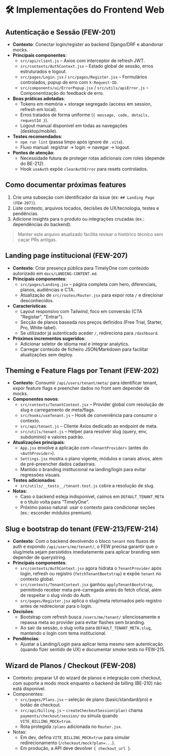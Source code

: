 # 🛠️ Implementações do Frontend Web

## Autenticação e Sessão (FEW-201)

- **Contexto**: Conectar login/register ao backend Django/DRF e abandonar mocks.
- **Principais componentes**:
  - `src/api/client.js` – Axios com interceptor de refresh JWT.
  - `src/contexts/AuthContext.jsx` – Estado global de sessão, erros estruturados e logout.
  - `src/pages/Login.jsx` / `src/pages/Register.jsx` – Formulários controlados, popup de erro com `X-Request-ID`.
  - `src/components/ui/ErrorPopup.jsx` / `src/utils/apiError.js` – Componentização do feedback de erro.
- **Boas práticas adotadas**:
  - Tokens em memória + storage segregado (access em session, refresh em local).
  - Erros tratados de forma uniforme (`{ message, code, details, requestId }`).
  - Logout manual disponível em todas as navegações (desktop/mobile).
- **Testes recomendados**:
  - `npm run lint` (passa limpo após ignore de `.vite`).
  - Fluxo manual: registrar → login → navegar → logout.
- **Pontos de atenção**:
  - Necessidade futura de proteger rotas adicionais com roles (depende do BE-212).
  - Hook `useAuth` expõe `clearAuthError` para resets controlados.

## Como documentar próximas features

1. Crie uma subseção com identificador da issue (ex: `## Landing Page (FEW-207)`).
2. Liste contexto, arquivos tocados, decisões de UX/tecnologia, testes e pendências.
3. Adicione insights para o produto ou integrações cruzadas (ex.: dependências do backend).

> Manter este arquivo atualizado facilita revisar o histórico técnico sem caçar PRs antigas.

## Landing page institucional (FEW-207)

- **Contexto**: Criar presença pública para TimelyOne com conteúdo autorizado em `docs/LANDING-CONTENT.md`.
- **Principais componentes**:
  - `src/pages/Landing.jsx` – página completa com hero, diferenciais, planos, audiências e CTA.
  - Atualização de `src/routes/Router.jsx` para expor rota `/` e direcionar desconhecidos.
- **Características**:
  - Layout responsivo com Tailwind, foco em conversão (CTA "Registar", "Entrar").
  - Secção de planos baseada nos preços definidos (Free Trial, Starter, Pro, White-label).
  - Se utilizador já autenticado aceder `/`, redireciona para `/dashboard`.
- **Próximos incrementos sugeridos**:
  - Adicionar seletor de idioma real e integrar analytics.
  - Carregar conteúdo de ficheiro JSON/Markdown para facilitar atualizações sem deploy.

## Theming e Feature Flags por Tenant (FEW-202)

- **Contexto**: Consumir `/api/users/tenant/meta/` para identificar tenant, expor feature flags e preencher dados no front sem depender de mocks.
- **Componentes novos**:
  - `src/contexts/TenantContext.jsx` – Provider global com resolução de slug e carregamento de meta/flags.
  - `src/hooks/useTenant.js` – Hook de conveniência para consumir o contexto.
  - `src/api/tenant.js` – Cliente Axios dedicado ao endpoint de meta.
  - `src/utils/tenant.js` – Helper para resolver slug (query, env, subdomínio) e valores padrão.
- **Atualizações principais**:
  - `App.jsx` envolve a aplicação com `<TenantProvider>` (antes do `<AuthProvider>`).
  - `Settings.jsx` mostra o plano vigente, módulos e canais ativos, além de pré-preencher dados cadastrais.
  - Mantido o branding institucional na landing/login para evitar regressões visuais.
- **Testes adicionados**:
  - `src/utils/__tests__/tenant.test.js` cobre a resolução de slug.
- **Notas**:
  - Caso o backend esteja indisponível, caímos em `DEFAULT_TENANT_META` e o título volta para “TimelyOne”.
  - Próximo passo natural: usar o contexto para condicionar seções (ex.: esconder módulos premium).

## Slug e bootstrap do tenant (FEW-213/FEW-214)

- **Contexto**: Com o backend devolvendo o bloco `tenant` nos fluxos de auth e expondo `/api/users/me/tenant/`, o FEW precisa garantir que o slug/meta sejam persistidos imediatamente para aplicar branding sem depender de querystring.
- **Principais componentes**:
  - `src/contexts/AuthContext.jsx` agora hidrata o `TenantProvider` após login, refresh ou registro (`fetchTenantBootstrap`) e expõe `tenant` no contexto global.
  - `src/contexts/TenantContext.jsx` ganhou `applyTenantBootstrap`, permitindo receber meta pré-carregada antes do fetch oficial, além de respeitar o slug vindo do Auth.
  - `src/pages/Register.jsx` aplica o slug/meta retornados pelo registro antes de redirecionar para o login.
- **Decisões**:
  - Bootstrap com refresh busca `/users/me/tenant/` silenciosamente e repassa meta ao provider para evitar flashes sem branding.
  - Ao sair da sessão, o slug volta para `DEFAULT_TENANT_META.slug`, mantendo o login com tema institucional.
- **Pendências**:
  - Ajustar a Landing/Login para aplicar tema mesmo sem autenticação (quando fizer sentido de UX) e documentar smoke tests no FEW-215.
## Wizard de Planos / Checkout (FEW-208)

- Contexto: preparar UI do wizard de planos e integração com checkout, com suporte a modo mock enquanto o backend de billing (BE-210) não está disponível.
- Componentes:
  - `src/pages/Plans.jsx` – seleção de plano (basic/standard/pro) e botão de checkout.
  - `src/api/billing.js` – `createCheckoutSession(plan)` chama `payments/checkout/session/` ou simula quando `VITE_BILLING_MOCK=true`.
  - Rota protegida `/plans` adicionada no `Router.jsx`.
- Notas:
  - Em dev, defina `VITE_BILLING_MOCK=true` para simular redirecionamento (`/checkout/mock?plan=...`).
  - Em produção, a API deve devolver `{ checkout_url }`.
